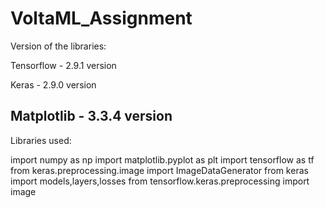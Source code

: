 # VoltaML_Assignment

Version of the libraries:

Tensorflow	- 2.9.1 version

Keras        	- 2.9.0 version

Matplotlib	- 3.3.4 version 
----------------------------------------------------------------------------
Libraries used:

import numpy as np
import matplotlib.pyplot as plt
import tensorflow as tf
from keras.preprocessing.image import ImageDataGenerator
from keras import models,layers,losses
from tensorflow.keras.preprocessing import image
